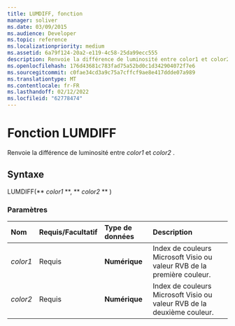 ```yaml
---
title: LUMDIFF, fonction
manager: soliver
ms.date: 03/09/2015
ms.audience: Developer
ms.topic: reference
ms.localizationpriority: medium
ms.assetid: 6a79f124-20a2-e119-4c58-25da99ecc555
description: Renvoie la différence de luminosité entre color1 et color2 .
ms.openlocfilehash: 176d43681c783fad75a52bd0c1d342904072f7e6
ms.sourcegitcommit: c0fae34cd3a9c75a7cffcf9ae8e417ddde07a989
ms.translationtype: MT
ms.contentlocale: fr-FR
ms.lasthandoff: 02/12/2022
ms.locfileid: "62778474"
---
```

# <a name="lumdiff-function"></a>Fonction LUMDIFF

Renvoie la différence de luminosité entre  *color1*  et  *color2*  . 
  
## <a name="syntax"></a>Syntaxe

LUMDIFF(** *color1* **, ** *color2* ** ) 
  
### <a name="parameters"></a>Paramètres

|**Nom**|**Requis/Facultatif**|**Type de données**|**Description**|
|:-----|:-----|:-----|:-----|
| _color1_ <br/> |Requis  <br/> |**Numérique** <br/> |Index de couleurs Microsoft Visio ou valeur RVB de la première couleur. |
| _color2_ <br/> |Requis  <br/> |**Numérique** <br/> |Index de couleurs Microsoft Visio ou valeur RVB de la deuxième couleur. |
   

